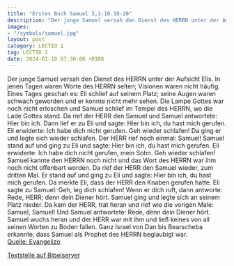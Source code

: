 ```yaml
---
title: "Erstes Buch Samuel 3,1-10.19-20"
description: "Der junge Samuel versah den Dienst des HERRN unter der Aufsicht Elis. In jenen Tagen waren Worte des HERRN selten; Visionen waren nicht häufig. Eines Tages geschah es: Eli schlief auf seinem Platz; seine Augen waren schwach geworden und er konnte nicht mehr sehen. Die Lampe Gotte...."
images:
- "/symbols/samuel.jpg"
layout: post
category: LECTIO 1
tag: LECTIO 1
date: 2024-01-10 07:30:00 +0100
---
```

Der junge Samuel versah den Dienst des HERRN unter der Aufsicht Elis. In jenen Tagen waren Worte des HERRN selten; Visionen waren nicht häufig.
Eines Tages geschah es: Eli schlief auf seinem Platz; seine Augen waren schwach geworden und er konnte nicht mehr sehen.
Die Lampe Gottes war noch nicht erloschen und Samuel schlief im Tempel des HERRN, wo die Lade Gottes stand.<!--more-->
Da rief der HERR den Samuel und Samuel antwortete: Hier bin ich.
Dann lief er zu Eli und sagte: Hier bin ich, du hast mich gerufen. Eli erwiderte: Ich habe dich nicht gerufen. Geh wieder schlafen! Da ging er und legte sich wieder schlafen.
Der HERR rief noch einmal: Samuel! Samuel stand auf und ging zu Eli und sagte: Hier bin ich, du hast mich gerufen. Eli erwiderte: Ich habe dich nicht gerufen, mein Sohn. Geh wieder schlafen!
Samuel kannte den HERRN noch nicht und das Wort des HERRN war ihm noch nicht offenbart worden.
Da rief der HERR den Samuel wieder, zum dritten Mal. Er stand auf und ging zu Eli und sagte: Hier bin ich, du hast mich gerufen. Da merkte Eli, dass der HERR den Knaben gerufen hatte.
Eli sagte zu Samuel: Geh, leg dich schlafen! Wenn er dich ruft, dann antworte: Rede, HERR; denn dein Diener hört. Samuel ging und legte sich an seinem Platz nieder.
Da kam der HERR, trat heran und rief wie die vorigen Male: Samuel, Samuel! Und Samuel antwortete: Rede, denn dein Diener hört.
Samuel wuchs heran und der HERR war mit ihm und ließ keines von all seinen Worten zu Boden fallen.
Ganz Israel von Dan bis Bearscheba erkannte, dass Samuel als Prophet des HERRN beglaubigt war.<br>
[Quelle: Evangelizo](https://evangeliumtagfuertag.org/DE/gospel)

[Textstelle auf Bibelserver](https://www.bibleserver.com/EU/1.Samuel3,1-10.19-20)
